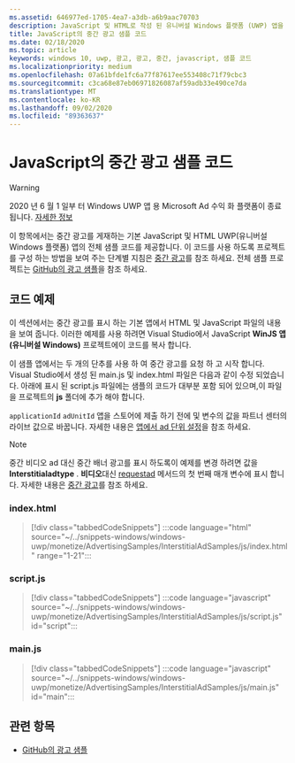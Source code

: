 ```yaml
---
ms.assetid: 646977ed-1705-4ea7-a3db-a6b9aac70703
description: JavaScript 및 HTML로 작성 된 유니버설 Windows 플랫폼 (UWP) 앱을 사용 하 여 중간 광고를 시작 하는 방법을 알아봅니다.
title: JavaScript의 중간 광고 샘플 코드
ms.date: 02/18/2020
ms.topic: article
keywords: windows 10, uwp, 광고, 광고, 중간, javascript, 샘플 코드
ms.localizationpriority: medium
ms.openlocfilehash: 07a61bfde1fc6a77f87617ee553408c71f79cbc3
ms.sourcegitcommit: c3ca68e87eb06971826087af59adb33e490ce7da
ms.translationtype: MT
ms.contentlocale: ko-KR
ms.lasthandoff: 09/02/2020
ms.locfileid: "89363637"
---
```

# <a name="interstitial-ad-sample-code-in-javascript"></a>JavaScript의 중간 광고 샘플 코드

>[!WARNING]
> 2020 년 6 월 1 일부 터 Windows UWP 앱 용 Microsoft Ad 수익 화 플랫폼이 종료 됩니다. [자세한 정보](https://social.msdn.microsoft.com/Forums/windowsapps/en-US/db8d44cb-1381-47f7-94d3-c6ded3fea36f/microsoft-ad-monetization-platform-shutting-down-june-1st?forum=aiamgr)

이 항목에서는 중간 광고를 게재하는 기본 JavaScript 및 HTML UWP(유니버설 Windows 플랫폼) 앱의 전체 샘플 코드를 제공합니다. 이 코드를 사용 하도록 프로젝트를 구성 하는 방법을 보여 주는 단계별 지침은 [중간 광고](interstitial-ads.md)를 참조 하세요. 전체 샘플 프로젝트는 [GitHub의 광고 샘플](https://github.com/Microsoft/Windows-universal-samples/tree/master/Samples/Advertising)을 참조 하세요.

## <a name="code-example"></a>코드 예제

이 섹션에서는 중간 광고를 표시 하는 기본 앱에서 HTML 및 JavaScript 파일의 내용을 보여 줍니다. 이러한 예제를 사용 하려면 Visual Studio에서 JavaScript **WinJS 앱 (유니버설 Windows)** 프로젝트에이 코드를 복사 합니다.

이 샘플 앱에서는 두 개의 단추를 사용 하 여 중간 광고를 요청 하 고 시작 합니다. Visual Studio에서 생성 된 main.js 및 index.html 파일은 다음과 같이 수정 되었습니다. 아래에 표시 된 script.js 파일에는 샘플의 코드가 대부분 포함 되어 있으며,이 파일을 프로젝트의 **js** 폴더에 추가 해야 합니다.

```applicationId``` ```adUnitId``` 앱을 스토어에 제출 하기 전에 및 변수의 값을 파트너 센터의 라이브 값으로 바꿉니다. 자세한 내용은 [앱에서 ad 단위 설정](set-up-ad-units-in-your-app.md#live-ad-units)을 참조 하세요.

> [!NOTE]
> 중간 비디오 ad 대신 중간 배너 광고를 표시 하도록이 예제를 변경 하려면 값을 **Interstitialadtype** . **비디오**대신 [requestad](/uwp/api/microsoft.advertising.winrt.ui.interstitialad.requestad) 메서드의 첫 번째 매개 변수에 표시 합니다. 자세한 내용은 [중간 광고](interstitial-ads.md)를 참조 하세요.

### <a name="indexhtml"></a>index.html

> [!div class="tabbedCodeSnippets"]
:::code language="html" source="~/../snippets-windows/windows-uwp/monetize/AdvertisingSamples/InterstitialAdSamples/js/index.html" range="1-21":::

### <a name="scriptjs"></a>script.js

> [!div class="tabbedCodeSnippets"]
:::code language="javascript" source="~/../snippets-windows/windows-uwp/monetize/AdvertisingSamples/InterstitialAdSamples/js/script.js" id="script":::

### <a name="mainjs"></a>main.js

> [!div class="tabbedCodeSnippets"]
:::code language="javascript" source="~/../snippets-windows/windows-uwp/monetize/AdvertisingSamples/InterstitialAdSamples/js/main.js" id="main":::

## <a name="related-topics"></a>관련 항목

* [GitHub의 광고 샘플](https://github.com/Microsoft/Windows-universal-samples/tree/master/Samples/Advertising)

 
